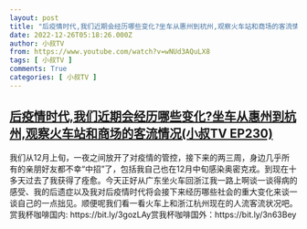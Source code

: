 ```yaml
---
layout: post
title: "后疫情时代,我们近期会经历哪些变化?坐车从惠州到杭州,观察火车站和商场的客流情况(小叔TV EP230)"
date: 2022-12-26T05:18:26.000Z
author: 小叔TV
from: https://www.youtube.com/watch?v=wNUd3AQuLX8
tags: [ 小叔TV ]
comments: True
categories: [ 小叔TV ]
---
```

<!--1672031906000-->
[后疫情时代,我们近期会经历哪些变化?坐车从惠州到杭州,观察火车站和商场的客流情况(小叔TV EP230)](https://www.youtube.com/watch?v=wNUd3AQuLX8)
------

<div>
我们从12月上旬，一夜之间放开了对疫情的管控，接下来的两三周，身边几乎所有的亲朋好友都不幸“中招”了，包括我自己也在12月中旬感染奥密克戎。到现在十多天过去了我获得了痊愈。今天正好从广东坐火车回浙江我一路上啊谈一谈得病的感受、我的后遗症以及我对后疫情时代将会接下来经历哪些社会的重大变化来谈一谈自己的一点拙见。顺便呢我们看一看火车上和浙江杭州现在的人流客流状况吧。赏我杯咖啡国内: https://bit.ly/3gozLAy赏我杯咖啡国外：https://bit.ly/3n63Bey
</div>
